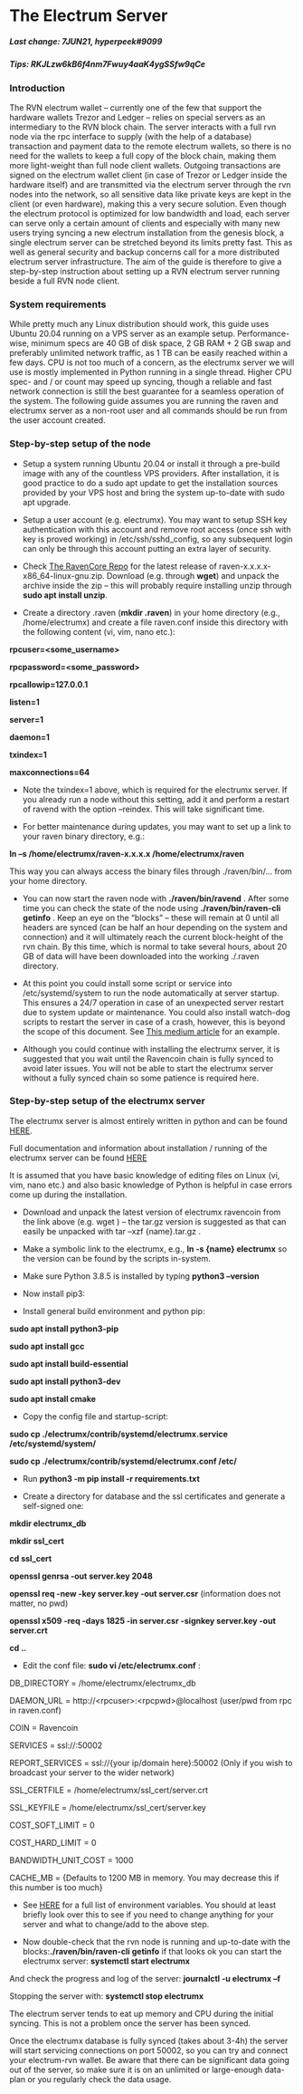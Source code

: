 # ﻿The Electrum Server

##### Last change: 7JUN21, hyperpeek#9099

##### Tips: RKJLzw6kB6f4nm7Fwuy4aaK4ygSSfw9qCe

### Introduction

The RVN electrum wallet – currently one of the few that support the hardware wallets Trezor and Ledger – relies on special servers as an intermediary to the RVN block chain. The server interacts with a full rvn node via the rpc interface to supply (with the help of a database) transaction and payment data to the remote electrum wallets, so there is no need for the wallets to keep a full copy of the block chain, making them more light-weight than full node client wallets. Outgoing transactions are signed on the electrum wallet client (in case of Trezor or Ledger inside the hardware itself) and are transmitted via the electrum server through the rvn nodes into the network, so all sensitive data like private keys are kept in the client (or even hardware), making this a very secure solution. Even though the electrum protocol is optimized for low bandwidth and load, each server can serve only a certain amount of clients and especially with many new users trying syncing a new electrum installation from the genesis block, a single electrum server can be stretched beyond its limits pretty fast. This as well as general security and backup concerns call for a more distributed electrum server infrastructure. The aim of the guide is therefore to give a step-by-step instruction about setting up a RVN electrum server running beside a full RVN node client.

### System requirements

While pretty much any Linux distribution should work, this guide uses Ubuntu 20.04 running on a VPS server as an example setup. Performance-wise, minimum specs are 40 GB of disk space, 2 GB RAM + 2 GB swap and preferably unlimited network traffic, as 1 TB can be easily reached within a few days. CPU is not too much of a concern, as the electrumx server we will use is mostly implemented in Python running in a single thread. Higher CPU spec- and / or count may speed up syncing, though a reliable and fast network connection is still the best guarantee for a seamless operation of the system. The following guide assumes you are running the raven and electrumx server as a non-root user and all commands should be run from the user account created. 

### Step-by-step setup of the node

- Setup a system running Ubuntu 20.04 or install it through a pre-build image with any of the countless VPS providers. After installation, it is good practice to do a sudo apt update to get the installation sources provided by your VPS host and bring the system up-to-date with sudo apt upgrade.

- Setup a user account (e.g. electrumx). You may want to setup SSH key authentication with this account and remove root access (once ssh with key is proved working) in /etc/ssh/sshd\_config, so any subsequent login can only be through this account putting an extra layer of security. 

- Check [The RavenCore Repo](https://github.com/RavenProject/Ravencoin/releases) for the latest release of  raven-x.x.x.x-x86\_64-linux-gnu.zip. Download (e.g. through **wget**) and unpack the archive inside the zip – this will probably require installing unzip through **sudo apt install unzip**.

- Create a directory .raven (**mkdir .raven**) in your home directory (e.g., /home/electrumx) and create a file raven.conf inside this directory with the following content (vi, vim, nano etc.): 

**rpcuser=<some\_username>** 

**rpcpassword=<some\_password>** 

**rpcallowip=127.0.0.1** 

**listen=1** 

**server=1** 

**daemon=1** 

**txindex=1** 

**maxconnections=64** 

- Note the txindex=1 above, which is required for the electrumx server. If you already run a node without this setting, add it and perform a restart of ravend with the option –reindex. This will take significant time.  

- For better maintenance during updates, you may want to set up a link to your raven binary directory, e.g.: 

**ln –s /home/electrumx/raven-x.x.x.x /home/electrumx/raven**

This way you can always access the binary files through ./raven/bin/... from your home directory. 

- You can now start the raven node with **./raven/bin/ravend** . After some time you can check the state of the node using **./raven/bin/raven-cli getinfo** . Keep an eye on the “blocks” – these will remain at 0 until all headers are synced (can be half an hour depending on the system and connection) and it will ultimately reach the current block-height of the rvn chain. By this time, which is normal to take several hours, about 20 GB of data will have been downloaded into the working ./.raven directory. 

- At this point you could install some script or service into /etc/systemd/system to run the node automatically at server startup. This ensures a 24/7 operation in case of an unexpected server restart due to system update or maintenance. You could also install watch-dog scripts to restart the server in case of a crash, however, this is beyond the scope of this document. See [This medium article](https://medium.com/@benmorel/creating-a-linux-service-with-systemd-611b5c8b91d6) for an example.

- Although you could continue with installing the electrumx server, it is suggested that you wait until the Ravencoin chain is fully synced to avoid later issues. You will not be able to start the electrumx server without a fully synced chain so some patience is required here.




### Step-by-step setup of the electrumx server

The electrumx server is almost entirely written in python and can be found [HERE](https://github.com/Electrum-RVN-SIG/electrumx-ravencoin/releases/).

Full documentation and information about installation / running of the electrumx server can be found [HERE](https://electrumx-ravencoin.readthedocs.io/en/latest/)

It is assumed that you have basic knowledge of editing files on Linux (vi, vim, nano etc.) and also basic knowledge of Python is helpful in case errors come up during the installation. 

- Download and unpack the latest version of electrumx ravencoin from the link above (e.g. wget <path>) – the tar.gz version is suggested as that can easily be unpacked with tar –xzf {name}.tar.gz . 

- Make a symbolic link to the electrumx, e.g., **ln -s {name} electrumx** so the version can be found by the scripts in-system. 

- Make sure Python 3.8.5 is installed by typing **python3 –version**

- Now install pip3:  

- Install general build environment and python pip: 

**sudo apt install python3-pip**

**sudo apt install gcc** 

**sudo apt install build-essential** 

**sudo apt install python3-dev** 

**sudo apt install cmake**

- Copy the config file and startup-script: 

**sudo cp ./electrumx/contrib/systemd/electrumx.service /etc/systemd/system/**

**sudo cp ./electrumx/contrib/systemd/electrumx.conf /etc/** 

- Run **python3 -m pip install -r requirements.txt**

- Create a directory for database and the ssl certificates and generate a self-signed one: 

**mkdir electrumx\_db** 

**mkdir ssl\_cert** 

**cd ssl\_cert** 

**openssl genrsa -out server.key 2048** 

**openssl req -new -key server.key -out server.csr**  (information does not matter, no pwd) 

**openssl x509 -req -days 1825 -in server.csr -signkey server.key -out server.crt** 

**cd ..** 

- Edit the conf file: **sudo vi /etc/electrumx.conf** : 

DB\_DIRECTORY = /home/electrumx/electrumx\_db 

DAEMON\_URL = http://\<rpcuser\>:\<rpcpwd\>@localhost (user/pwd from rpc in raven.conf)

COIN = Ravencoin 

SERVICES = ssl://:50002

REPORT\_SERVICES = ssl://{your ip/domain here}:50002 (Only if you wish to broadcast your server to the wider network)

SSL\_CERTFILE = /home/electrumx/ssl\_cert/server.crt 

SSL\_KEYFILE = /home/electrumx/ssl\_cert/server.key 

COST\_SOFT\_LIMIT = 0 

COST\_HARD\_LIMIT = 0 

BANDWIDTH\_UNIT\_COST = 1000

CACHE\_MB = {Defaults to 1200 MB in memory. You may decrease this if this number is too much}

- See [HERE](https://electrumx-ravencoin.readthedocs.io/en/latest/environment.html) for a full list of environment variables. You should at least briefly look over this to see if you need to change anything for your server and what to change/add to the above step.

- Now double-check that the rvn node is running and up-to-date with the blocks:**./raven/bin/raven-cli getinfo** if that looks ok you can start the electrumx server: **systemctl start electrumx** 

And check the progress and log of the server: **journalctl -u electrumx –f** 

Stopping the server with: **systemctl stop electrumx** 

The electrum server tends to eat up memory and CPU during the initial syncing. This is not a problem once the server has been synced.

Once the electrumx database is fully synced (takes about 3-4h) the server will start servicing connections on port 50002, so you can try and connect your electrum-rvn wallet. Be aware that there can be significant data going out of the server, so make sure it is on an unlimited or large-enough data-plan or you regularly check the data usage.
